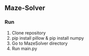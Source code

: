 ## Maze-Solver

### Run
1. Clone repository
2. pip install pillow & pip install numpy
3. Go to MazeSolver directory
4. Run main.py
